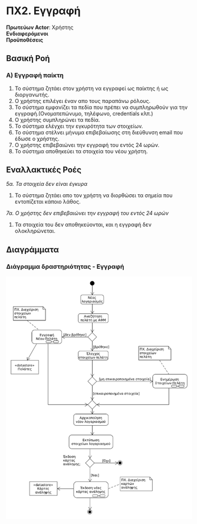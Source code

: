 # ΠΧ2. Εγγραφή

**Πρωτεύων Actor**: Χρήστης  
**Ενδιαφερόμενοι**  <br>
**Προϋποθέσεις**  

## Βασική Ροή

### Α) Εγγραφή παίκτη
1. Το σύστημα ζητάει στον χρήστη να εγγραφεί ως παίκτης ή ως διοργανωτής.
2. Ο χρήστης επιλέγει έναν απο τους παραπάνω ρόλους.
3. Το σύστημα εμφανίζει τα πεδία  που πρέπει να συμπληρωθούν για την εγγραφή.(Ονοματεπώνυμο, τηλέφωνο, credentials κλπ.)
4. Ο χρήστης συμπληρώνει τα πεδία.
5. Το σύστημα ελέγχει την εγκυρότητα των στοιχείων.
6. Το σύστημα στέλνει μήνυμα επιβεβαίωσης στη διεύθυνση email που έδωσε ο χρήστης.
7. Ο χρήστης επιβεβαιώνει την εγγραφή του εντός 24 ωρών.
8. Το σύστημα αποθηκεύει τα στοιχεία του νέου χρήστη.

## Εναλλακτικές Ροές

*5α. Τα στοιχεία δεν είναι έγκυρα*
1. Το σύστημα ζητάει απο τον χρήστη να διορθώσει τα σημεία που εντοπίζεται κάποιο λάθος.
	
*7α. Ο χρήστης δεν επιβεβαιώνει την εγγραφή του εντός 24 ωρών*
1. Τα στοιχεία του δεν αποθηκεύονται, και η εγγραφή δεν ολοκληρώνεται.


## Διαγράμματα

### Διάγραμμα δραστηριότητας - Εγγραφή
![Διάγραμμα δραστηριότητας - Άνοιγμα Λογαριασμού](uml/requirements/activity-create-account.png)



